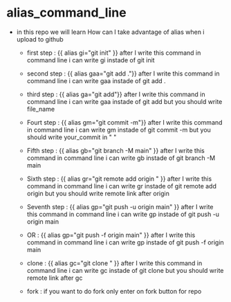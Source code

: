 # alias_command_line

* in this repo we will learn How can I take advantage of alias when i upload to github 

  * first step : {{ alias gi="git init" }} after I write this command in command line i can write gi instade of git init 

  * second step : {{ alias gaa="git add ."}} after I write this command in command line i can write gaa instade of git add .
  
  * third step : {{ alias ga="git add"}} after I write this command in command line i can write gaa instade of git add but you should write file_name
  
  * Fourt step : {{ alias gm="git commit -m"}} after I write this command in command line i can write gm instade of git commit -m but you should write your_commit in " "

  * Fifth step : {{ alias gb="git branch -M main" }} after I write this command in command line i can write gb instade of git branch -M main 

  * Sixth step : {{ alias gr="git remote add origin " }} after I write this command in command line i can write gr instade of git remote add origin but you should write remote link after origin
  
  * Seventh step : {{ alias gp="git push -u origin main" }} after I write this command in command line i can write gp instade of git push -u origin main

  * OR :  {{ alias gp="git push -f origin main" }} after I write this command in command line i can write gp instade of git push -f origin main
 
  * clone : {{ alias gc="git clone " }} after I write this command in command line i can write gc instade of git clone but you should write remote link after gc
  
  * fork : if you want to do fork only enter on fork button for repo 

